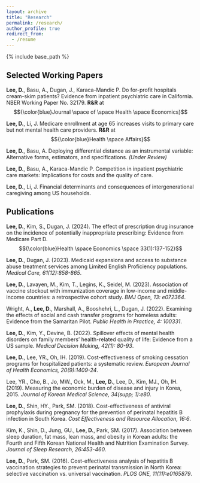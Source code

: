 ```yaml
---
layout: archive
title: "Research"
permalink: /research/
author_profile: true
redirect_from:
  - /resume
---
```


{% include base_path %}


Selected Working Papers
------

**Lee, D.**, Basu, A.,  Dugan, J., Karaca-Mandic P. Do for-profit hospitals cream-skim patients? Evidence from inpatient psychiatric care in California. 
NBER Working Paper No. 32179. **R&R** at $${\color{blue}Journal \space of \space Health \space Economics}$$

**Lee, D.**, Li, J. Medicare enrollment at age 65 increases visits to primary care but not mental health care providers. **R&R** at  $${\color{blue}Health \space Affairs}$$

**Lee, D.**, Basu, A. Deploying differential distance as an instrumental variable: Alternative forms, estimators, and specifications. *(Under Review)*

**Lee, D.**, Basu, A., Karaca-Mandic P. Competition in inpatient psychiatric care markets: Implications for costs and the quality of care. 

**Lee, D.**, Li, J. Financial determinants and consequences of intergenerational caregiving among US households.


Publications
------

**Lee, D.**, Kim, S., Dugan, J. (2024). The effect of prescription drug insurance on the incidence of potentially inappropriate prescribing: Evidence from Medicare Part D. $${\color{blue}Health \space Economics \space 33(1):137-152}$$

**Lee, D.**, Dugan, J. (2023). Medicaid expansions and access to substance abuse treatment services among Limited English Proficiency populations. *Medical Care, 61(12):858-865*.

**Lee, D.**, Lavayen, M., Kim, T., Legins, K., Seidel, M.  (2023). Association of vaccine stockout with immunization coverage in low-income and middle-income countries: a retrospective cohort study. *BMJ Open, 13: e072364*.

Wright, A., **Lee, D.**, Marshall, A., Booshehri, L., Dugan, J. (2022). Examining the effects of social and cash transfer programs for homeless adults: Evidence from the Samaritan Pilot. *Public Health in Practice, 4: 100331*. 

**Lee, D.**, Kim, Y., Devine, B. (2022). Spillover effects of mental health disorders on family members’ health-related quality of life: Evidence from a US sample. *Medical Decision Making, 42(1): 80-93*.		
			
**Lee, D.**, Lee, YR., Oh, IH. (2019). Cost-effectiveness of smoking cessation programs for hospitalized patients: a systematic review. *European Journal of Health Economics, 20(9):1409-24*.				
					
Lee, YR., Cho, B., Jo, MW., Ock, M., **Lee, D.**, Lee, D., Kim, MJ., Oh, IH. (2019). Measuring the economic burden of disease and injury in Korea, 2015. 
*Journal of Korean Medical Science, 34(supp; 1):e80*.
					
**Lee, D.**, Shin, HY., Park, SM. (2018). Cost-effectiveness of antiviral prophylaxis during pregnancy for the prevention of perinatal hepatitis B infection in South Korea. *Cost Effectiveness and Resource Allocation, 16:6*.	
					
Kim, K., Shin, D., Jung, GU., **Lee, D.**, Park, SM. (2017). Association between sleep duration, fat mass, lean mass, and obesity in Korean adults: the Fourth and Fifth Korean National Health and Nutrition Examination Survey. *Journal of Sleep Research, 26:453-460*.
					
**Lee, D.**, Park, SM. (2016). Cost-effectiveness analysis of hepatitis B vaccination strategies to prevent perinatal transmission in North Korea: selective vaccination vs. universal vaccination. *PLOS ONE, 11(11):e0165879*.
